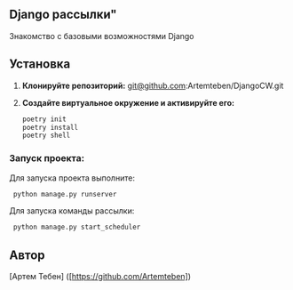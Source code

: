 ## Django рассылки"

Знакомство с базовыми возможностями Django

## Установка

1. **Клонируйте репозиторий:**
     git@github.com:Artemteben/DjangoCW.git

2. **Создайте виртуальное окружение и активируйте его:**
    ```sh
    poetry init
    poetry install
    poetry shell
    ```

### Запуск проекта:

Для запуска проекта выполните:
```sh
 python manage.py runserver    
```
Для запуска команды рассылки:
```sh
 python manage.py start_scheduler    
```
## Автор

[Aртем Тебен] ([https://github.com/Artemteben])



